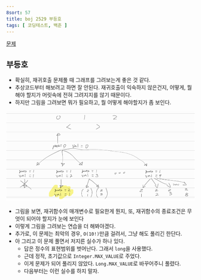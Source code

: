 ```yaml
---
8sort: 57
title: boj 2529 부등호
tags: [ 코딩테스트, 백준 ]
---
```


[문제](https://www.acmicpc.net/problem/2529)

## 부등호

* 확실히, 재귀호출 문제풀 때 그래프를 그려보는게 좋은 것 같다. 
* 추상코드부터 해보려고 하면 잘 안된다. 재귀호출이 익숙하지 않은건지, 어떻게, 뭘 해야 할지가 머릿속에 전혀 그려지지를 않기 때문이다.
* 하지만 그림을 그려보면 뭐가 필요하고, 뭘 어떻게 해야할지가 좀 보인다.

![image-20210316113145151](image-20210316113145151.png) 

* 그림을 보면, 재귀함수의 매개변수로 필요한게 뭔지, 또, 재귀함수의 종료조건은 무엇이 되어야 할지가 눈에 보인다
* 이렇게 그림을 그려보는 연습을 더 해봐야겠다.
* 추가로, 이 문제는 최악의 경우, `O(10!)`만큼 걸려서, 그냥 해도 풀리긴 한단다.
* 아 그리고 이 문제 풀면서 저지른 실수가 하나 있다.
  * 답은 정수의 표현범위를 벗어난다. 그래서 `long`을 사용했다.
  * 근데 정작, 초기값으로 `Integer.MAX_VALUE`로 주었다.
  * 이게 문제가 되어 풀리지 않았다. `Long.MAX_VALUE`로 바꾸어주니 풀렸다. 
  * 다음부터는 이런 실수를 하지 말자.

